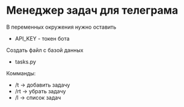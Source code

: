 # Менеджер задач для телеграма

В переменных окружения нужно оставить
- API_KEY - токен бота

Создать файл с базой данных 
- tasks.py

Комманды:
- /t -> добавить задачу
- /rt -> убрать задачу
- /l -> список задач
